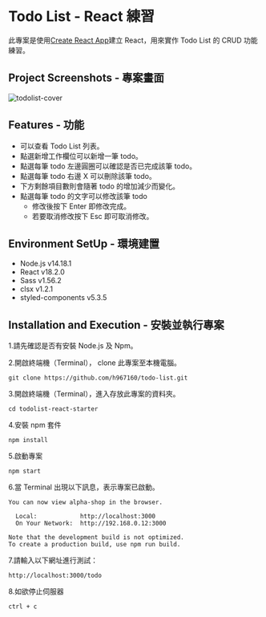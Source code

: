 # Todo List - React 練習

此專案是使用[Create React App](https://github.com/facebook/create-react-app)建立 React，用來實作 Todo List 的 CRUD 功能練習。

## Project Screenshots - 專案畫面
![todolist-cover](https://github.com/h967160/todo-list/assets/152831113/95512e1e-39e0-419b-9cf1-84c72fc58c11)

## Features - 功能

- 可以查看 Todo List 列表。
- 點選新增工作欄位可以新增一筆 todo。
- 點選每筆 todo 左邊圓圈可以確認是否已完成該筆 todo。
- 點選每筆 todo 右邊 X 可以刪除該筆 todo。
- 下方剩餘項目數則會隨著 todo 的增加減少而變化。
- 點選每筆 todo 的文字可以修改該筆 todo
  - 修改後按下 Enter 即修改完成。
  - 若要取消修改按下 Esc 即可取消修改。

## Environment SetUp - 環境建置

- Node.js v14.18.1
- React v18.2.0
- Sass v1.56.2
- clsx v1.2.1
- styled-components v5.3.5

## Installation and Execution - 安裝並執行專案

1.請先確認是否有安裝 Node.js 及 Npm。

2.開啟終端機（Terminal）， clone 此專案至本機電腦。

```
git clone https://github.com/h967160/todo-list.git
```

3.開啟終端機（Terminal），進入存放此專案的資料夾。

```
cd todolist-react-starter
```

4.安裝 npm 套件

```
npm install
```

5.啟動專案

```
npm start
```

6.當 Terminal 出現以下訊息，表示專案已啟動。

```
You can now view alpha-shop in the browser.

  Local:            http://localhost:3000
  On Your Network:  http://192.168.0.12:3000

Note that the development build is not optimized.
To create a production build, use npm run build.

```

7.請輸入以下網址進行測試：

```
http://localhost:3000/todo
```

8.如欲停止伺服器

```
ctrl + c
```
